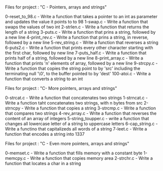 Files for project : "C - Pointers, arrays and strings"

0-reset_to_98.c - Write a function that takes a pointer to an int
		  as parameter and updates the value it points
		  to to 98
1-swap.c - Write a function that swaps the values of two int
2-strlen.c - Write a function that returns the length of a string
3-puts.c - Write a function that prins a string,
	   followed by a new line
4-print_rev.c - Write a function that prins a string, in reverse,
		followed by a new line
5-rev_string.c - Write a function that reverses a string
6-puts2.c - Write a function that prints every other character
	    starting with the first char, followed by new line
7-puts_half.c - Write a function that prints half of a string,
		followed by a new line
8-print_array.c - Write a function that prints 'n' elements of array,
		  followed by a new line
9-strcpy.c - Write a function that copies the string point to by 'src'
	     including the terminating null '\0',
	     to the buffer pointed to by 'dest'
100-atoi.c - Write a function that converts a string to an int

Files for project : "C- More pointers, arrays and strings"

0-strcat.c - Write a function that concatenates two strings
1-strncat.c - Write a function taht concatenates two strings,
	      with n bytes from src
2-strncpy - Write a function that copies a string
3-strcmp.c - Write a function that compares two strings
4-rev_array.c - Write a function that reverses the content of an array of integers
5-string_toupper.c - write a function that changes all lowercase letter of a string to uppercase letters
6-cap_string.c - Write a functino that capitalizeds all words of a string
7-leet.c - Write a function that encodes a string into 1337

Files for project : "C - Even more pointers, arrays and strings"

0-memset.c - Write a function that fills memory with a constant byte
1-memcpy.c - Write a function that copies memory area
2-strchr.c - Write a function that locates a char in a string

